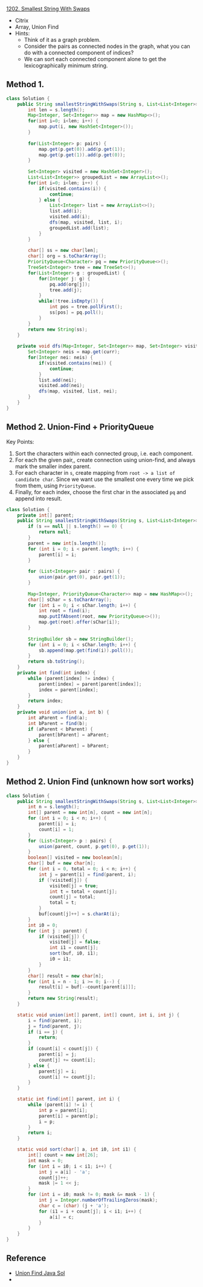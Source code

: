 [1202. Smallest String With Swaps](https://leetcode.com/problems/smallest-string-with-swaps/)

* Citrix
* Array, Union Find
* Hints:
    * Think of it as a graph problem.
    * Consider the pairs as connected nodes in the graph, what you can do with a connected component of indices?
    * We can sort each connected component alone to get the lexicographically minimum string.
    
    
## Method 1.
```java
class Solution {
    public String smallestStringWithSwaps(String s, List<List<Integer>> pairs) {
        int len = s.length();
        Map<Integer, Set<Integer>> map = new HashMap<>();
        for(int i=0; i<len; i++) {
            map.put(i, new HashSet<Integer>());
        }
        
        for(List<Integer> p: pairs) {
            map.get(p.get(0)).add(p.get(1));
            map.get(p.get(1)).add(p.get(0));
        }
        
        Set<Integer> visited = new HashSet<Integer>();
        List<List<Integer>> groupedList = new ArrayList<>();
        for(int i=0; i<len; i++) {
            if(visited.contains(i)) {
                continue;
            } else {
                List<Integer> list = new ArrayList<>();
                list.add(i);
                visited.add(i);
                dfs(map, visited, list, i);
                groupedList.add(list);
            }
        }
        
        char[] ss = new char[len];
        char[] org = s.toCharArray();
        PriorityQueue<Character> pq = new PriorityQueue<>();
        TreeSet<Integer> tree = new TreeSet<>();
        for(List<Integer> g : groupedList) {
            for(Integer j: g) {
                pq.add(org[j]);
                tree.add(j);
            }
            while(!tree.isEmpty()) {
                int pos = tree.pollFirst();
                ss[pos] = pq.poll();
            }
        }
        return new String(ss);
    }
    
    private void dfs(Map<Integer, Set<Integer>> map, Set<Integer> visited, List<Integer> list, int curr) {
        Set<Integer> neis = map.get(curr);
        for(Integer nei: neis) {
            if(visited.contains(nei)) {
                continue;
            }
            list.add(nei);
            visited.add(nei);
            dfs(map, visited, list, nei);
        }
    }
}
```



## Method 2. Union-Find + PriorityQueue

Key Points:
1. Sort the characters within each connected group, i.e. each component.
2. For each the given pair,, create connection using union-find, and always mark the smaller index parent.
3. For each character in `s`, create mapping from `root -> a list of candidate char`. Since we want use the smallest one every time
we pick from them, using `PriorityQueue`.
4. Finally, for each index, choose the first char in the associated `pq` and append into result.

```java
class Solution {
    private int[] parent;
    public String smallestStringWithSwaps(String s, List<List<Integer>> pairs) {
        if (s == null || s.length() == 0) {
            return null;
        }
        parent = new int[s.length()];
        for (int i = 0; i < parent.length; i++) {
            parent[i] = i;
        }
        
        for (List<Integer> pair : pairs) {
            union(pair.get(0), pair.get(1));
        }
        
        Map<Integer, PriorityQueue<Character>> map = new HashMap<>();
        char[] sChar = s.toCharArray();
        for (int i = 0; i < sChar.length; i++) {
            int root = find(i);
            map.putIfAbsent(root, new PriorityQueue<>());
            map.get(root).offer(sChar[i]);
        }
        
        StringBuilder sb = new StringBuilder();
        for (int i = 0; i < sChar.length; i++) {
            sb.append(map.get(find(i)).poll());
        }
        return sb.toString();
    }
    private int find(int index) {
        while (parent[index] != index) {
            parent[index] = parent[parent[index]];
            index = parent[index];
        }
        return index;
    }
    private void union(int a, int b) {
        int aParent = find(a);
        int bParent = find(b);
        if (aParent < bParent) {
            parent[bParent] = aParent;
        } else {
            parent[aParent] = bParent;
        }
    }
}
```



## Method 2. Union Find (unknown how sort works)

```java
class Solution {
    public String smallestStringWithSwaps(String s, List<List<Integer>> pairs) {
        int n = s.length();
        int[] parent = new int[n], count = new int[n];
        for (int i = 0; i < n; i++) {
            parent[i] = i;
            count[i] = 1;
        }
        for (List<Integer> p : pairs) {
            union(parent, count, p.get(0), p.get(1));
        }
        boolean[] visited = new boolean[n];
        char[] buf = new char[n];
        for (int i = 0, total = 0; i < n; i++) {
            int j = parent[i] = find(parent, i);
            if (!visited[j]) {
                visited[j] = true;
                int t = total + count[j];
                count[j] = total;
                total = t;
            }
            buf[count[j]++] = s.charAt(i);
        }
        int i0 = 0;
        for (int j : parent) {
            if (visited[j]) {
                visited[j] = false;
                int i1 = count[j];
                sort(buf, i0, i1);
                i0 = i1;
            }
        }
        char[] result = new char[n];
        for (int i = n - 1; i >= 0; i--) {
            result[i] = buf[--count[parent[i]]];
        }
        return new String(result);
    }

    static void union(int[] parent, int[] count, int i, int j) {
        i = find(parent, i);
        j = find(parent, j);
        if (i == j) {
            return;
        }
        if (count[i] < count[j]) {
            parent[i] = j;
            count[j] += count[i];
        } else {
            parent[j] = i;
            count[i] += count[j];
        }
    }

    static int find(int[] parent, int i) {
        while (parent[i] != i) {
            int p = parent[i];
            parent[i] = parent[p];
            i = p;
        }
        return i;
    }

    static void sort(char[] a, int i0, int i1) {
        int[] count = new int[26];
        int mask = 0;
        for (int i = i0; i < i1; i++) {
            int j = a[i] - 'a';
            count[j]++;
            mask |= 1 << j;
        }
        for (int i = i0; mask != 0; mask &= mask - 1) {
            int j = Integer.numberOfTrailingZeros(mask);
            char c = (char) (j + 'a');
            for (i1 = i + count[j]; i < i1; i++) {
                a[i] = c;
            }
        }
    }
}
```





## Reference

* [Union Find Java Sol](https://leetcode.com/problems/smallest-string-with-swaps/discuss/387534/Union-Find-Java-Sol)
* 